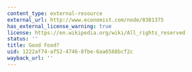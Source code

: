 ```yaml
---
content_type: external-resource
external_url: http://www.economist.com/node/8381375
has_external_license_warning: true
license: https://en.wikipedia.org/wiki/All_rights_reserved
status: ''
title: Good Food?
uid: 1222af74-af52-4746-8fbe-6aa6568bcf2c
wayback_url: ''
---
```

